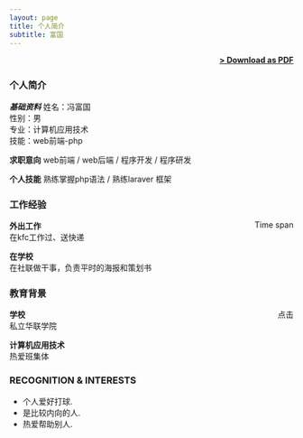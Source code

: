 ```yaml
---
layout: page
title: 个人简介
subtitle: 富国
---
```


<span style="float: right; "><a href="{{ '/assets/resume.pdf' | prepend: site.baseurl }}"><strong>> Download as PDF</strong></a> </span>
<br>

### 个人简介
***基础资料***
姓名：<span>冯富国</span><br>
性别：<span>男</span><br>
专业：<span>计算机应用技术</span><br>
技能：<span>web前端-php</span><br>

**求职意向**
web前端 / web后端 / 程序开发 / 程序研发

**个人技能**
熟练掌握php语法 / 熟练laraver 框架
<br>

### 工作经验
**外出工作**  <span style="float: right; ">Time span</span>  
在kfc工作过、送快递

**在学校** <span style="float: right; "></span>  
在社联做干事，负责平时的海报和策划书  


### 教育背景

**学校** <span style="float: right; ">点击</span>  
私立华联学院

**计算机应用技术**  
热爱班集体 


### RECOGNITION & INTERESTS

- 个人爱好打球.
- 是比较内向的人.
- 热爱帮助别人.
